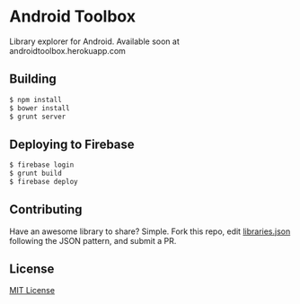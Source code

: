 Android Toolbox
==============

Library explorer for Android. Available soon at androidtoolbox.herokuapp.com

## Building
```sh
$ npm install 
$ bower install
$ grunt server
```

## Deploying to Firebase
```sh
$ firebase login
$ grunt build
$ firebase deploy
```
## Contributing
Have an awesome library to share? Simple. Fork this repo, edit [libraries.json](app/libraries.json) following the JSON pattern, and submit a PR.

## License
[MIT License](LICENSE)
